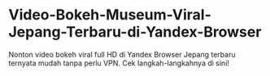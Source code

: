 # Video-Bokeh-Museum-Viral-Jepang-Terbaru-di-Yandex-Browser
Nonton video bokeh viral full HD di Yandex Browser Jepang terbaru ternyata mudah tanpa perlu VPN. Cek langkah-langkahnya di sini!
